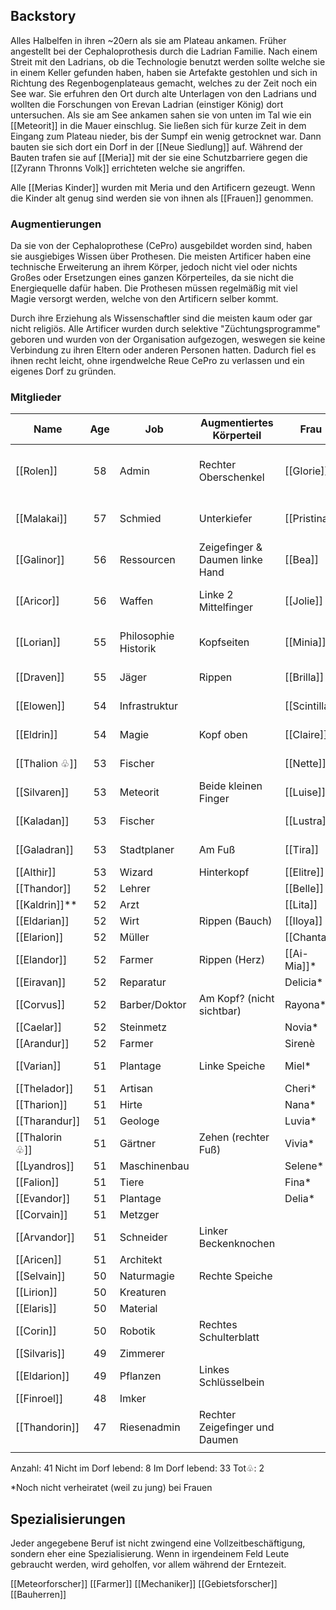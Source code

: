 
## Backstory
Alles Halbelfen in ihren ~20ern als sie am Plateau ankamen.
Früher angestellt bei der Cephaloprothesis durch die Ladrian Familie.
Nach einem Streit mit den Ladrians, ob die Technologie benutzt werden sollte welche sie in einem Keller gefunden haben, haben sie Artefakte gestohlen und sich in Richtung des Regenbogenplateaus gemacht, welches zu der Zeit noch ein See war. Sie erfuhren den Ort durch alte Unterlagen von den Ladrians und wollten die Forschungen von Erevan Ladrian (einstiger König) dort untersuchen. Als sie am See ankamen sahen sie von unten im Tal wie ein [[Meteorit]] in die Mauer einschlug.
Sie ließen sich für kurze Zeit in dem Eingang zum Plateau nieder, bis der Sumpf ein wenig getrocknet war. Dann bauten sie sich dort ein Dorf in der [[Neue Siedlung]] auf.
Während der Bauten trafen sie auf [[Meria]] mit der sie eine Schutzbarriere gegen die [[Zyrann Thronns Volk]] errichteten welche sie angriffen.

Alle [[Merias Kinder]] wurden mit Meria und den Artificern gezeugt. Wenn die Kinder alt genug sind werden sie von ihnen als [[Frauen]] genommen.

### Augmentierungen
Da sie von der Cephaloprothese (CePro) ausgebildet worden sind, haben sie ausgiebiges Wissen über Prothesen. Die meisten Artificer haben eine technische Erweiterung an ihrem Körper, jedoch nicht viel oder nichts Großes oder Ersetzungen eines ganzen Körperteiles, da sie nicht die Energiequelle dafür haben. Die Prothesen müssen regelmäßig mit viel Magie versorgt werden, welche von den Artificern selber kommt.

Durch ihre Erziehung als Wissenschaftler sind die meisten kaum oder gar nicht religiös.
Alle Artificer wurden durch selektive "Züchtungsprogramme" geboren und wurden von der Organisation aufgezogen, weswegen sie keine Verbindung zu ihren Eltern oder anderen Personen hatten. Dadurch fiel es ihnen recht leicht, ohne irgendwelche Reue CePro zu verlassen und ein eigenes Dorf zu gründen.

### Mitglieder

| Name           | Age | Job                  | Augmentiertes Körperteil        | Frau          | Kinder                                   | Wohnort       |
| -------------- | :-: | -------------------- | ------------------------------- | ------------- | ---------------------------------------- | ------------- |
| [[Rolen]]      | 58  | Admin                | Rechter Oberschenkel            | [[Glorie]]    | Adara(13), Elara(9), Blaize(4), Quinn(1) | 2.1           |
| [[Malakai]]    | 57  | Schmied              | Unterkiefer                     | [[Pristina]]  | Kiran(12), Lian(8), Galen(3)             | 1.1           |
| [[Galinor]]    | 56  | Ressourcen           | Zeigefinger & Daumen linke Hand | [[Bea]]       | Leona(11), Julen(8), Darion(2)           | 2.2           |
| [[Aricor]]     | 56  | Waffen               | Linke 2 Mittelfinger            | [[Jolie]]     | Noemi(11), Ciel(7), Alaric(1)            | 1.2           |
| [[Lorian]]     | 55  | Philosophie Historik | Kopfseiten                      | [[Minia]]     | Sagea(10), Hana(6), Charis(0)            | 1.3           |
| [[Draven]]     | 55  | Jäger                | Rippen                          | [[Brilla]]    | Ciale(10), Evan(6)                       | Wald Jagdhaus |
| [[Elowen]]     | 54  | Infrastruktur        |                                 | [[Scintilla]] | Yara(9), Tarel(5)                        | 2.3           |
| [[Eldrin]]     | 54  | Magie                | Kopf oben                       | [[Claire]]    | Leonis(9), Miran(4)                      | 1.4           |
| [[Thalion ♧]]  | 53  | Fischer              |                                 | [[Nette]]     | Kirana(8), Ivo(4)                        | See           |
| [[Silvaren]]   | 53  | Meteorit             | Beide kleinen Finger            | [[Luise]]     | Gala(7), Fay(3)                          | 1.5           |
| [[Kaladan]]    | 53  | Fischer              |                                 | [[Lustra]]    | Dante(6), Eli(2)                         | See           |
| [[Galadran]]   | 53  | Stadtplaner          | Am Fuß                          | [[Tira]]      | Arya(5), Wyn(0)                          | 2.4           |
| [[Althir]]     | 53  | Wizard               | Hinterkopf                      | [[Elitre]]    | Faris(4)                                 | 1.6           |
| [[Thandor]]    | 52  | Lehrer               |                                 | [[Belle]]     | Cora(3)                                  | 2.5           |
| [[Kaldrin]]**  | 52  | Arzt                 |                                 | [[Lita]]      | Pia(2)                                   | 2.6           |
| [[Eldarian]]   | 52  | Wirt                 | Rippen (Bauch)                  | [[Iloya]]     | Tara(1)                                  | Taverne       |
| [[Elarion]]    | 52  | Müller               |                                 | [[Chantal]]   |                                          | Mühle         |
| [[Elandor]]    | 52  | Farmer               | Rippen (Herz)                   | [[Ai-Mia]]*   |                                          | Farm          |
| [[Eiravan]]    | 52  | Reparatur            |                                 | Delicia*      |                                          | 2.7           |
| [[Corvus]]     | 52  | Barber/Doktor        | Am Kopf? (nicht sichtbar)       | Rayona*       |                                          | 4.1           |
| [[Caelar]]     | 52  | Steinmetz            |                                 | Novia*        |                                          | 1.7           |
| [[Arandur]]    | 52  | Farmer               |                                 | Sirenè        |                                          | Farm          |
| [[Varian]]     | 51  | Plantage             | Linke Speiche                   | Miel*         |                                          | Farm Plantage |
| [[Thelador]]   | 51  | Artisan              |                                 | Cheri*        |                                          | 3.3           |
| [[Tharion]]    | 51  | Hirte                |                                 | Nana*         |                                          | Zelt          |
| [[Tharandur]]  | 51  | Geologe              |                                 | Luvia*        |                                          | 4.2           |
| [[Thalorin ♧]] | 51  | Gärtner              | Zehen (rechter Fuß)             | Vivia*        |                                          | 4.8           |
| [[Lyandros]]   | 51  | Maschinenbau         |                                 | Selene*       |                                          | 3.4           |
| [[Falion]]     | 51  | Tiere                |                                 | Fina*         |                                          | 3.1           |
| [[Evandor]]    | 51  | Plantage             |                                 | Delia*        |                                          | Plantage      |
| [[Corvain]]    | 51  | Metzger              |                                 |               |                                          | 3.2           |
| [[Arvandor]]   | 51  | Schneider            | Linker Beckenknochen            |               |                                          | 4.3           |
| [[Aricen]]     | 51  | Architekt            |                                 |               |                                          | 4.4           |
| [[Selvain]]    | 50  | Naturmagie           | Rechte Speiche                  |               |                                          | 3.5           |
| [[Lirion]]     | 50  | Kreaturen            |                                 |               |                                          | 3.6           |
| [[Elaris]]     | 50  | Material             |                                 |               |                                          | 4.5           |
| [[Corin]]      | 50  | Robotik              | Rechtes Schulterblatt           |               |                                          | 4.6           |
| [[Silvaris]]   | 49  | Zimmerer             |                                 |               |                                          | 4.7           |
| [[Eldarion]]   | 49  | Pflanzen             | Linkes Schlüsselbein            |               |                                          | 3.7           |
| [[Finroel]]    | 48  | Imker                |                                 |               |                                          | 3.8           |
| [[Thandorin]]  | 47  | Riesenadmin          | Rechter Zeigefinger und Daumen  |               |                                          | 3.9           |
|                |     |                      |                                 |               |                                          |               |

Anzahl: 41
Nicht im Dorf lebend: 8
Im Dorf lebend: 33
Tot♧: 2

\*Noch nicht verheiratet (weil zu jung) bei Frauen
## Spezialisierungen

Jeder angegebene Beruf ist nicht zwingend eine Vollzeitbeschäftigung, sondern eher eine Spezialisierung. Wenn in irgendeinem Feld Leute gebraucht werden, wird geholfen, vor allem während der Erntezeit.

[[Meteorforscher]]
[[Farmer]]
[[Mechaniker]]
[[Gebietsforscher]]
[[Bauherren]]

